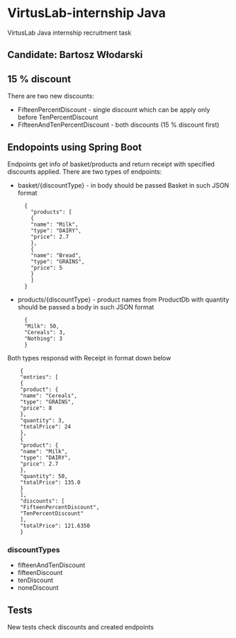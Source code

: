 # VirtusLab-internship Java
VirtusLab Java internship recruitment task

## Candidate: Bartosz Włodarski

## 15 % discount
There are two new discounts:
* FifteenPercentDiscount - single discount which can be apply only before TenPercentDiscount
* FifteenAndTenPercentDiscount - both discounts (15 % discount first)

## Endopoints using Spring Boot
Endpoints get info of basket/products and return receipt with specified discounts applied.
There are two types of endpoints:
* basket/{discountType} - in body should be passed Basket in such JSON format 


        {
          "products": [
          {
          "name": "Milk",
          "type": "DAIRY",
          "price": 2.7
          },
          {
          "name": "Bread",
          "type": "GRAINS",
          "price": 5
          }
          ]
        }


* products/{discountType} - product names from ProductDb with quantity should be passed a body in such JSON format


        {
        "Milk": 50,
        "Cereals": 3,
        "Nothing": 3
        }

Both types responsd with Receipt in format down below

        {
        "entries": [
        {
        "product": {
        "name": "Cereals",
        "type": "GRAINS",
        "price": 8
        },
        "quantity": 3,
        "totalPrice": 24
        },
        {
        "product": {
        "name": "Milk",
        "type": "DAIRY",
        "price": 2.7
        },
        "quantity": 50,
        "totalPrice": 135.0
        }
        ],
        "discounts": [
        "FifteenPercentDiscount",
        "TenPercentDiscount"
        ],
        "totalPrice": 121.6350
        }

### discountTypes
* fifteenAndTenDiscount
* fifteenDiscount
* tenDiscount
* noneDiscount

## Tests
New tests check discounts and created endpoints 

